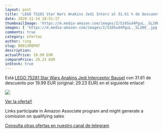 ```yaml
---
layout: post
title: 'LEGO 75281 Star Wars Anakins Jedi Interc al 31.61 % de descuento'
date: 2020-11-14 18:51:17
thumbnailImage: 'https://m.media-amazon.com/images/I/518Sud4PguL._SL200_.jpg'
images: [ 'https://m.media-amazon.com/images/I/518Sud4PguL._SL200_.jpg' ]
comments: true
category: ofertas
author: ring
slug: B0813R8PHT
description:
actualPrice: 19.99 EUR
comparePrice: 29.23 EUR
inStock: true
---
```


Está [LEGO 75281 Star Wars Anakins Jedi Interceptor  Bauset](https://www.amazon.de/dp/B0813R8PHT/?tag=redken02-21) con 31.61 de descuento por 19.99 EUR (original: 29.23 EUR) en el siguiente enlace!

[![](https://m.media-amazon.com/images/I/518Sud4PguL._SL200_.jpg)](https://www.amazon.de/dp/B0813R8PHT/?tag=redken02-21)

[Ver la oferta!!](https://www.amazon.de/dp/B0813R8PHT/?tag=redken02-21)

Links participate in Amazon Associate program and might generate a comission on qualifying sales

[Consulta otras ofertas en nuestro canal de telegram](https://t.me/s/ofertas25)
